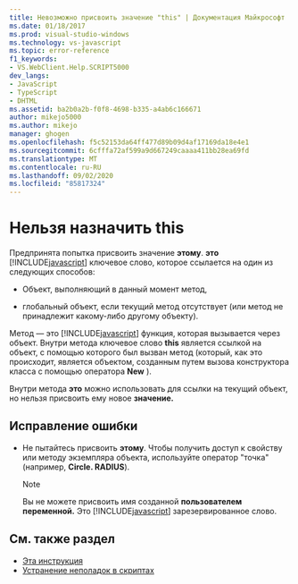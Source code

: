 ```yaml
---
title: Невозможно присвоить значение "this" | Документация Майкрософт
ms.date: 01/18/2017
ms.prod: visual-studio-windows
ms.technology: vs-javascript
ms.topic: error-reference
f1_keywords:
- VS.WebClient.Help.SCRIPT5000
dev_langs:
- JavaScript
- TypeScript
- DHTML
ms.assetid: ba2b0a2b-f0f8-4698-b335-a4ab6c166671
author: mikejo5000
ms.author: mikejo
manager: ghogen
ms.openlocfilehash: f5c52153da64ff477d89b09d4af17169da18e4e1
ms.sourcegitcommit: 6cfffa72af599a9d667249caaaa411bb28ea69fd
ms.translationtype: MT
ms.contentlocale: ru-RU
ms.lasthandoff: 09/02/2020
ms.locfileid: "85817324"
---
```

# <a name="cannot-assign-to-this"></a>Нельзя назначить this
Предпринята попытка присвоить значение **этому**. **это** [!INCLUDE[javascript](../../javascript/includes/javascript-md.md)] ключевое слово, которое ссылается на один из следующих способов:

- Объект, выполняющий в данный момент метод,

- глобальный объект, если текущий метод отсутствует (или метод не принадлежит какому-либо другому объекту).

Метод — это [!INCLUDE[javascript](../../javascript/includes/javascript-md.md)] функция, которая вызывается через объект. Внутри метода ключевое слово **this** является ссылкой на объект, с помощью которого был вызван метод (который, как это происходит, является объектом, созданным путем вызова конструктора класса с помощью оператора **New** ).

Внутри метода **это** можно использовать для ссылки на текущий объект, но нельзя присвоить ему новое **значение.**

## <a name="to-correct-this-error"></a>Исправление ошибки

- Не пытайтесь присвоить **этому**. Чтобы получить доступ к свойству или методу экземпляра объекта, используйте оператор "точка" (например, **Circle. RADIUS**).

  > [!NOTE]
  > Вы не можете присвоить имя созданной **пользователем переменной.** Это [!INCLUDE[javascript](../../javascript/includes/javascript-md.md)] зарезервированное слово.

## <a name="see-also"></a>См. также раздел

- [Эта инструкция](../../javascript/reference/this-statement-javascript.md)
- [Устранение неполадок в скриптах](../../javascript/advanced/troubleshooting-your-scripts-javascript.md)